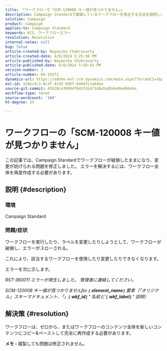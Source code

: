 ```yaml
---
title: 「ワークフローで「SCM-120008 キー値が見つかりません」」
description: Campaign Standardで破損しているワークフローを修正する方法を説明します。 ワークフロー全体を再度作成します。
solution: Campaign
product: Campaign
applies-to: Campaign Standard
keywords: KCS，ワークフローエラー
resolution: Resolution
internal-notes: null
bug: false
article-created-by: Nayanika Chakravarty
article-created-date: 4/8/2024 5:25:36 PM
article-published-by: Nayanika Chakravarty
article-published-date: 4/8/2024 5:58:43 PM
version-number: 3
article-number: KA-19372
dynamics-url: https://adobe-ent.crm.dynamics.com/main.aspx?forceUCI=1&pagetype=entityrecord&etn=knowledgearticle&id=4dca4800-cdf5-ee11-a1fe-6045bd006295
exl-id: a19ec4c1-8c3f-4c93-9d9f-646dfc1a64ba
source-git-commit: 4f638ce38994f841fd2471d8a5a05de49ed8644a
workflow-type: tm+mt
source-wordcount: '169'
ht-degree: 2%

---
```


# ワークフローの「SCM-120008 キー値が見つかりません」


この記事では、Campaign Standardでワークフローが破損したままになり、変更が妨げられる問題を修正しました。 エラーを解決するには、ワークフロー全体を再度作成する必要があります。

## 説明 {#description}


### 環境

Campaign Standard

### 問題/症状

ワークフローを実行したり、ラベルを変更したりしようとして、ワークフローが破損し、エラーがスローされる。

これにより、該当するワークフローを使用したり変更したりできなくなります。

エラーを次に示します。

*RST-360011 エラーが発生しました。 管理者に連絡してください。*

*SCM-120008 キー値が見つかりません&#x200B;&#x200B;for <b>`[` element_name`]` </b> 要素（「オリジナル」スキーマドキュメント、「」<b>`[` wkf_id`]` &#39;</b> 名前と&#39;<b>`[` wkf_label`]` &#39;</b> 説明）*


## 解決策 {#resolution}


ワークフローは、ゼロから、またはワークフローのコンテンツ全体を新しいコンテンツにコピー&amp;ペーストして完全に再作成する必要があります。

<b>メモ - </b>複製しても問題は修正されません。
